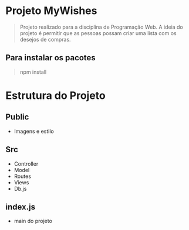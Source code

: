 # Projeto MyWishes

> Projeto realizado para a disciplina de Programação Web. A ideia do projeto é permitir que as pessoas possam criar uma lista com os desejos de compras.

## Para instalar os pacotes

> npm install

# Estrutura do Projeto
## Public
*   Imagens e estilo
## Src
* Controller
* Model
* Routes
* Views
* Db.js
## index.js
* main do projeto
